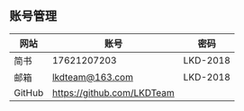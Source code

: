 ## 账号管理



| 网站   | 账号                       | 密码     |
| ------ | -------------------------- | -------- |
| 简书   | 17621207203                | LKD-2018 |
| 邮箱   | lkdteam@163.com            | LKD-2018 |
| GitHub | https://github.com/LKDTeam |          |

